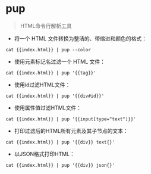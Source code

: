 # pup

> HTML命令行解析工具

- 将一个 HTML 文件转换为整洁的、带缩进和颜色的格式：

`cat {{index.html}} | pup --color`

- 使用元素标记名过滤一个 HTML 文件：

`cat {{index.html}} | pup '{{tag}}'`

- 使用id过滤HTML文件：

`cat {{index.html}} | pup '{{div#id}}'`

- 使用属性值过滤HTML文件：

`cat {{index.html}} | pup '{{input[type="text"]}}'`

- 打印过滤后的HTML所有元素及其子节点的文本：

`cat {{index.html}} | pup '{{div}} text{}'`

- 以JSON格式打印HTML：

`cat {{index.html}} | pup '{{div}} json{}'`

[#]: contributors: ([阿涛]，[好名字可以让你的朋友更容易记住你])